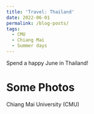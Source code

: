 ```yaml
---
title: 'Travel: Thailand'
date: 2022-06-01
permalink: /blog-posts/
tags:
  - CMU
  - Chiang Mai
  - Summer days
---
```


Spend a happy June in Thailand!

Some Photos
======

Chiang Mai University (CMU)
